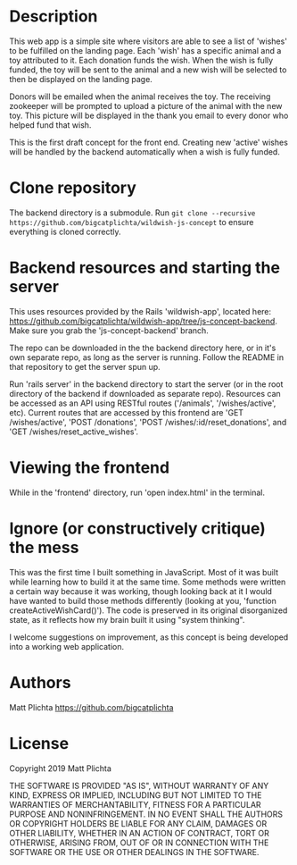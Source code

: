 # Description

This web app is a simple site where visitors are able to see a list of 'wishes' to be fulfilled on the landing page. Each 'wish' has a specific animal and a toy attributed to it. Each donation funds the wish. When the wish is fully funded, the toy will be sent to the animal and a new wish will be selected to then be displayed on the landing page.

Donors will be emailed when the animal receives the toy. The receiving zookeeper will be prompted to upload a picture of the animal with the new toy. This picture will be displayed in the thank you email to every donor who helped fund that wish.

This is the first draft concept for the front end. Creating new 'active' wishes will be handled by the backend automatically when a wish is fully funded.

# Clone repository 

The backend directory is a submodule. Run `git clone --recursive https://github.com/bigcatplichta/wildwish-js-concept` to ensure everything is cloned correctly.

# Backend resources and starting the server

This uses resources provided by the Rails 'wildwish-app', located here: https://github.com/bigcatplichta/wildwish-app/tree/js-concept-backend. Make sure you grab the 'js-concept-backend' branch.

The repo can be downloaded in the the backend directory here, or in it's own separate repo, as long as the server is running. Follow the README in that repository to get the server spun up. 

Run 'rails server' in the backend directory to start the server (or in the root directory of the backend if downloaded as separate repo). Resources can be accessed as an API using RESTful routes ('/animals', '/wishes/active', etc). Current routes that are accessed by this frontend are 'GET /wishes/active', 'POST /donations', 'POST /wishes/:id/reset_donations', and 'GET /wishes/reset_active_wishes'.

# Viewing the frontend

While in the 'frontend' directory, run 'open index.html' in the terminal. 

# Ignore (or constructively critique) the mess 

This was the first time I built something in JavaScript. Most of it was built while learning how to build it at the same time. Some methods were written a certain way because it was working, though looking back at it I would have wanted to build those methods differently (looking at you, 'function createActiveWishCard()'). The code is preserved in its original disorganized state, as it reflects how my brain built it using "system thinking".

I welcome suggestions on improvement, as this concept is being developed into a working web application.

# Authors

Matt Plichta https://github.com/bigcatplichta

# License

Copyright 2019 Matt Plichta

THE SOFTWARE IS PROVIDED "AS IS", WITHOUT WARRANTY OF ANY KIND, EXPRESS OR IMPLIED, INCLUDING BUT NOT LIMITED TO THE WARRANTIES OF MERCHANTABILITY, FITNESS FOR A PARTICULAR PURPOSE AND NONINFRINGEMENT. IN NO EVENT SHALL THE AUTHORS OR COPYRIGHT HOLDERS BE LIABLE FOR ANY CLAIM, DAMAGES OR OTHER LIABILITY, WHETHER IN AN ACTION OF CONTRACT, TORT OR OTHERWISE, ARISING FROM, OUT OF OR IN CONNECTION WITH THE SOFTWARE OR THE USE OR OTHER DEALINGS IN THE SOFTWARE.
